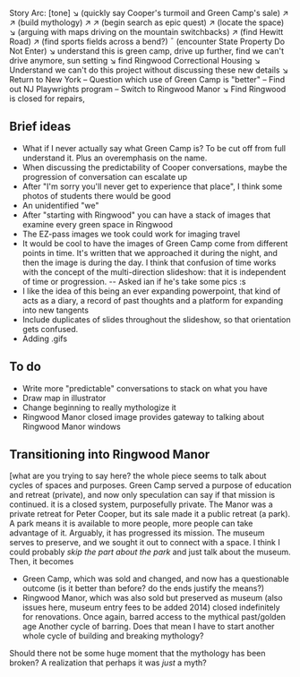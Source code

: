 Story Arc:
[tone]
↘ (quickly say Cooper's turmoil and Green Camp's sale)
↗ ↗ (build mythology)
↗ ↗ (begin search as epic quest)
↗ (locate the space)
↘ (arguing with maps driving on the mountain switchbacks)
↗ (find Hewitt Road)
↗ (find sports fields across a bend?)
¯ (encounter State Property Do Not Enter)
↘ understand this is green camp, drive up further, find we can't drive anymore, sun setting
↘ find Ringwood Correctional Housing 
↘ Understand we can't do this project without discussing these new details
↘ Return to New York
– Question which use of Green Camp is "better"
– Find out NJ Playwrights program
– Switch to Ringwood Manor
↘ Find Ringwood is closed for repairs, 

## Brief ideas
- What if I never actually say what Green Camp is? To be cut off from full understand it. Plus an overemphasis on the name. 
- When discussing the predictability of Cooper conversations, maybe the progression of conversation can escalate up
- After "I'm sorry you'll never get to experience that place", I think some photos of students there would be good
- An unidentified "we" 
- After "starting with Ringwood" you can have a stack of images that examine every green space in Ringwood
- The EZ-pass images we took could work for imaging travel 
- It would be cool to have the images of Green Camp come from different points in time. It's written that we approached it during the night, and then the image is during the day. I think that confusion of time works with the concept of the multi-direction slideshow: that it is independent of time or progression. 
-- Asked ian if he's take some pics :s
- I like the idea of this being an ever expanding powerpoint, that kind of acts as a diary, a record of past thoughts and a platform for expanding into new tangents
- Include duplicates of slides throughout the slideshow, so that orientation gets confused.
- Adding .gifs

## To do
- Write more "predictable" conversations to stack on what you have
- Draw map in illustrator
- Change beginning to really mythologize it
- Ringwood Manor closed image provides gateway to talking about Ringwood Manor windows

## Transitioning into Ringwood Manor
[what are you trying to say here? the whole piece seems to talk about cycles of spaces and purposes. Green Camp served a purpose of education and retreat (private), and now only speculation can say if that mission is continued. it is a closed system, purposefully private. The Manor was a private retreat for Peter Cooper, but its sale made it a public retreat (a park). A park means it is available to more people, more people can take advantage of it. Arguably, it has progressed its mission. The museum serves to preserve, and we sought it out to connect with a space. I think I could probably *skip the part about the park* and just talk about the museum. Then, it becomes 
- Green Camp, which was sold and changed, and now has a questionable outcome (is it better than before? do the ends justify the means?)
- Ringwood Manor, which was also sold but preserved as museum (also issues here, museum entry fees to be added 2014) closed indefinitely for renovations. Once again, barred access to the mythical past/golden age
Another cycle of barring. Does that mean I have to start another whole cycle of building and breaking mythology?

Should there not be some huge moment that the mythology has been broken? A realization that perhaps it was *just* a myth?